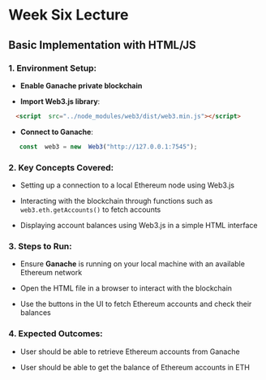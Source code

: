 
# Week Six Lecture

  

## Basic Implementation with HTML/JS

  

### 1. Environment Setup:

-  **Enable Ganache private blockchain**

-  **Import Web3.js library**:

```html
  <script  src="../node_modules/web3/dist/web3.min.js"></script>
```

-  **Connect to Ganache**:

```javascript
   const  web3 = new  Web3("http://127.0.0.1:7545");
```

  

### 2. Key Concepts Covered:

- Setting up a connection to a local Ethereum node using Web3.js

- Interacting with the blockchain through functions such as `web3.eth.getAccounts()` to fetch accounts

- Displaying account balances using Web3.js in a simple HTML interface

  

### 3. Steps to Run:

- Ensure **Ganache** is running on your local machine with an available Ethereum network

- Open the HTML file in a browser to interact with the blockchain

- Use the buttons in the UI to fetch Ethereum accounts and check their balances

  

### 4. Expected Outcomes:

- User should be able to retrieve Ethereum accounts from Ganache

- User should be able to get the balance of Ethereum accounts in ETH